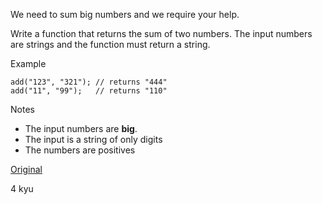 We need to sum big numbers and we require your help.

Write a function that returns the sum of two numbers. The input numbers are strings and the function must return a string.

Example
```
add("123", "321"); // returns "444"
add("11", "99");   // returns "110"
```
Notes
- The input numbers are __big__.
- The input is a string of only digits
- The numbers are positives

[Original](https://www.codewars.com/kata/525f4206b73515bffb000b21/c)

4 kyu